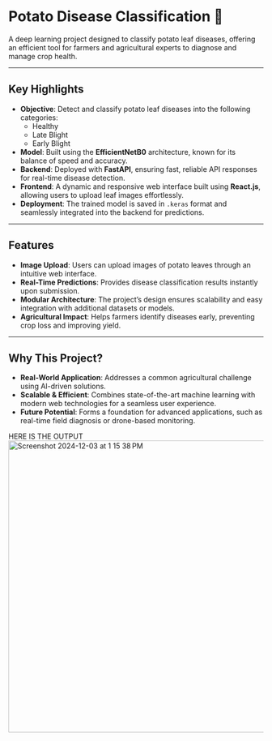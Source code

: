 

# Potato Disease Classification 🌱

A deep learning project designed to classify potato leaf diseases, offering an efficient tool for farmers and agricultural experts to diagnose and manage crop health.

---

## Key Highlights

- **Objective**: Detect and classify potato leaf diseases into the following categories:  
  - Healthy  
  - Late Blight  
  - Early Blight  
- **Model**: Built using the **EfficientNetB0** architecture, known for its balance of speed and accuracy.  
- **Backend**: Deployed with **FastAPI**, ensuring fast, reliable API responses for real-time disease detection.  
- **Frontend**: A dynamic and responsive web interface built using **React.js**, allowing users to upload leaf images effortlessly.  
- **Deployment**: The trained model is saved in `.keras` format and seamlessly integrated into the backend for predictions.

---

## Features

- **Image Upload**: Users can upload images of potato leaves through an intuitive web interface.  
- **Real-Time Predictions**: Provides disease classification results instantly upon submission.  
- **Modular Architecture**: The project’s design ensures scalability and easy integration with additional datasets or models.  
- **Agricultural Impact**: Helps farmers identify diseases early, preventing crop loss and improving yield.

---

## Why This Project?

- **Real-World Application**: Addresses a common agricultural challenge using AI-driven solutions.  
- **Scalable & Efficient**: Combines state-of-the-art machine learning with modern web technologies for a seamless user experience.  
- **Future Potential**: Forms a foundation for advanced applications, such as real-time field diagnosis or drone-based monitoring.




HERE IS THE OUTPUT 
<img width="576" alt="Screenshot 2024-12-03 at 1 15 38 PM" src="https://github.com/user-attachments/assets/e878a3aa-5b55-43f3-a0dc-9ae04901597d">
